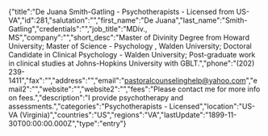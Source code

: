 {"title":"De Juana Smith-Gatling - Psychotherapists - Licensed from US-VA","id":281,"salutation":"","first_name":"De Juana","last_name":"Smith-Gatling","credentials":"","job_title":"MDiv., MS","company":"","short_desc":"Master of Divinity Degree from Howard University; Master of Science - Psychology , Walden University; Doctoral Candidate in Clinical Psychology - Walden University;  Post-graduate work in clinical studies at Johns-Hopkins University with GBLT.","phone":"(202) 239-1411","fax":"","address":"","email":"pastoralcounselinghelp@yahoo.com","email2":"","website":"","website2":"","fees":"Please contact me for more info on fees.","description":"I provide psychotherapy and assessments.","categories":"Psychotherapists - Licensed","location":"US-VA (Virginia)","countries":"US","regions":"VA","lastUpdate":"1899-11-30T00:00:00.000Z","type":"entry"}
